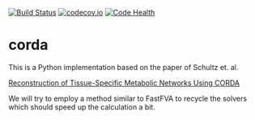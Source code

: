 [![Build Status](https://travis-ci.org/cdiener/corda.svg?branch=master)](https://travis-ci.org/cdiener/corda)
[![codecov.io](https://codecov.io/github/cdiener/corda/coverage.svg?branch=master)](https://codecov.io/github/cdiener/corda?branch=master)
[![Code Health](https://landscape.io/github/cdiener/corda/master/landscape.svg?style=flat)](https://landscape.io/github/cdiener/corda/master)

# corda

This is a Python implementation based on the paper of Schultz et. al.

[Reconstruction of Tissue-Specific Metabolic Networks Using CORDA](http://journals.plos.org/ploscompbiol/article/authors?id=10.1371%2Fjournal.pcbi.1004808)

We will try to employ a method similar to FastFVA to recycle the solvers which
should speed up the calculation a bit.
